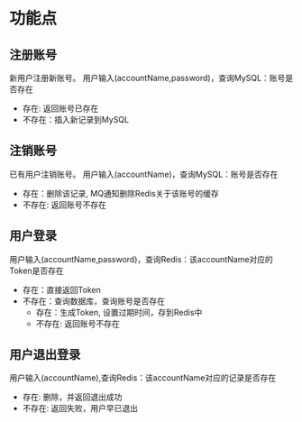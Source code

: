 # 功能点

## 注册账号
新用户注册新账号。
用户输入(accountName,password)，查询MySQL：账号是否存在
* 存在: 返回账号已存在
* 不存在：插入新记录到MySQL

## 注销账号
已有用户注销账号。
用户输入(accountName)，查询MySQL：账号是否存在
* 存在：删除该记录, MQ通知删除Redis关于该账号的缓存
* 不存在: 返回账号不存在

## 用户登录
用户输入(accountName,password)，查询Redis：该accountName对应的Token是否存在
* 存在：直接返回Token
* 不存在：查询数据库，查询账号是否存在
  * 存在：生成Token, 设置过期时间，存到Redis中
  * 不存在: 返回账号不存在

## 用户退出登录
用户输入(accountName),查询Redis：该accountName对应的记录是否存在
* 存在: 删除，并返回退出成功
* 不存在: 返回失败，用户早已退出